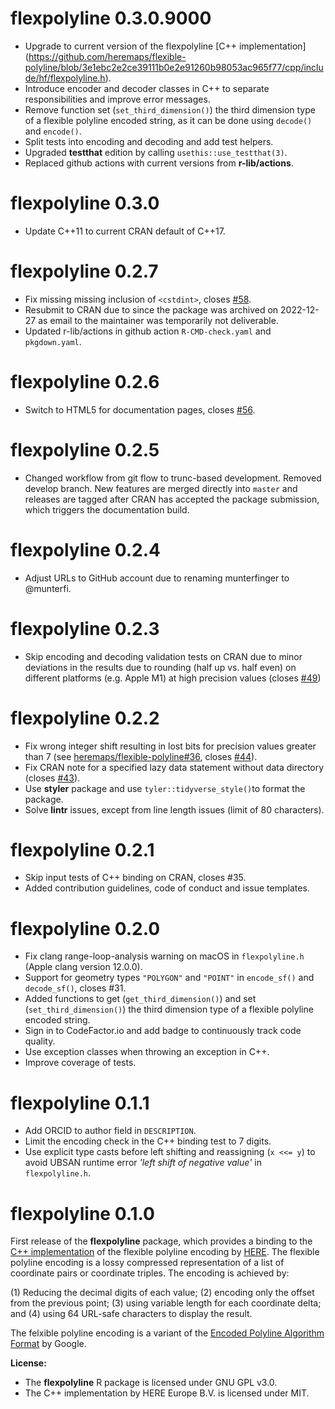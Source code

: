 # flexpolyline 0.3.0.9000

- Upgrade to current version of the flexpolyline [C++ implementation] (https://github.com/heremaps/flexible-polyline/blob/3e1ebc2e2ce39111b0e2e91260b98053ac965f77/cpp/include/hf/flexpolyline.h).
- Introduce encoder and decoder classes in C++ to separate responsibilities and improve error messages.
- Remove function set (`set_third_dimension()`) the third dimension type of a flexible polyline encoded string, as it can be done using `decode()` and `encode()`.
- Split tests into encoding and decoding and add test helpers.
- Upgraded **testthat** edition by calling `usethis::use_testthat(3)`.
- Replaced github actions with current versions from **r-lib/actions**.

# flexpolyline 0.3.0

- Update C++11 to current CRAN default of C++17.

# flexpolyline 0.2.7

- Fix missing missing inclusion of `<cstdint>`, closes [#58](https://github.com/munterfi/flexpolyline/issues/58).
- Resubmit to CRAN due to since the package was archived on 2022-12-27 as email to the maintainer was temporarily not deliverable.
- Updated r-lib/actions in github action `R-CMD-check.yaml` and `pkgdown.yaml`.

# flexpolyline 0.2.6

- Switch to HTML5 for documentation pages, closes [#56](https://github.com/munterfi/flexpolyline/issues/56).

# flexpolyline 0.2.5

- Changed workflow from git flow to trunc-based development. Removed develop branch. New features are merged directly into `master` and releases are tagged after CRAN has accepted the package submission, which triggers the documentation build.

# flexpolyline 0.2.4

- Adjust URLs to GitHub account due to renaming munterfinger to @munterfi.

# flexpolyline 0.2.3

- Skip encoding and decoding validation tests on CRAN due to minor deviations in the results due to rounding (half up vs. half even) on different platforms (e.g. Apple M1) at high precision values (closes [#49](https://github.com/munterfi/flexpolyline/issues/49))

# flexpolyline 0.2.2

- Fix wrong integer shift resulting in lost bits for precision values greater than 7 (see [heremaps/flexible-polyline#36](https://github.com/heremaps/flexible-polyline/issues/36), closes [#44](https://github.com/munterfi/flexpolyline/issues/44)).
- Fix CRAN note for a specified lazy data statement without data directory (closes [#43](https://github.com/munterfi/flexpolyline/issues/43)).
- Use **styler** package and use `tyler::tidyverse_style()`to format the package.
- Solve **lintr** issues, except from line length issues (limit of 80 characters).

# flexpolyline 0.2.1

- Skip input tests of C++ binding on CRAN, closes #35.
- Added contribution guidelines, code of conduct and issue templates.

# flexpolyline 0.2.0

- Fix clang range-loop-analysis warning on macOS in `flexpolyline.h` (Apple clang version 12.0.0).
- Support for geometry types `"POLYGON"` and `"POINT"` in `encode_sf()` and `decode_sf()`, closes #31.
- Added functions to get (`get_third_dimension()`) and set (`set_third_dimension()`) the third dimension type of a flexible polyline encoded string.
- Sign in to CodeFactor.io and add badge to continuously track code quality.
- Use exception classes when throwing an exception in C++.
- Improve coverage of tests.

# flexpolyline 0.1.1

- Add ORCID to author field in `DESCRIPTION`.
- Limit the encoding check in the C++ binding test to 7 digits.
- Use explicit type casts before left shifting and reassigning (`x <<= y`) to avoid UBSAN runtime error _'left shift of negative value'_ in `flexpolyline.h`.

# flexpolyline 0.1.0

First release of the **flexpolyline** package, which provides a binding to the
[C++ implementation](https://github.com/heremaps/flexible-polyline/tree/master/cpp) of the
flexible polyline encoding by [HERE](https://github.com/heremaps/flexible-polyline).
The flexible polyline encoding is a lossy compressed representation of a list of
coordinate pairs or coordinate triples. The encoding is achieved by:

(1) Reducing the decimal digits of each value;
(2) encoding only the offset from the previous point;
(3) using variable length for each coordinate delta; and
(4) using 64 URL-safe characters to display the result.

The felxible polyline encoding is a variant of the [Encoded Polyline Algorithm Format](https://developers.google.com/maps/documentation/utilities/polylinealgorithm) by Google.

**License:**

- The **flexpolyline** R package is licensed under GNU GPL v3.0.
- The C++ implementation by HERE Europe B.V. is licensed under MIT.
